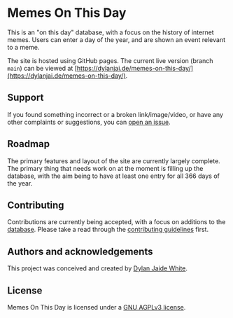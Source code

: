 # Memes On This Day

This is an "on this day" database, with a focus on the history of internet memes. Users can enter a day of the year, and are shown an event relevant to a meme.

The site is hosted using GitHub pages. The current live version (branch `main`) can be viewed at [https://dylanjai.de/memes-on-this-day/](https://dylanjai.de/memes-on-this-day/).

## Support

If you found something incorrect or a broken link/image/video, or have any other complaints or suggestions, you can [open an issue](https://github.com/dylanjaide/memes-on-this-day/issues/new).

## Roadmap

The primary features and layout of the site are currently largely complete. The primary thing that needs work on at the moment is filling up the database, with the aim being to have at least one entry for all 366 days of the year.

## Contributing

Contributions are currently being accepted, with a focus on additions to the [database](https://github.com/dylanjaide/memes-on-this-day/blob/main/data.js). Please take a read through the [contributing guidelines](https://github.com/dylanjaide/memes-on-this-day/blob/main/CONTRIBUTING.md) first.

## Authors and acknowledgements

This project was conceived and created by [Dylan Jaide White](https://dylanjai.de).

## License

Memes On This Day is licensed under a [GNU AGPLv3 license](https://github.com/dylanjaide/memes-on-this-day/blob/main/LICENSE.md).
